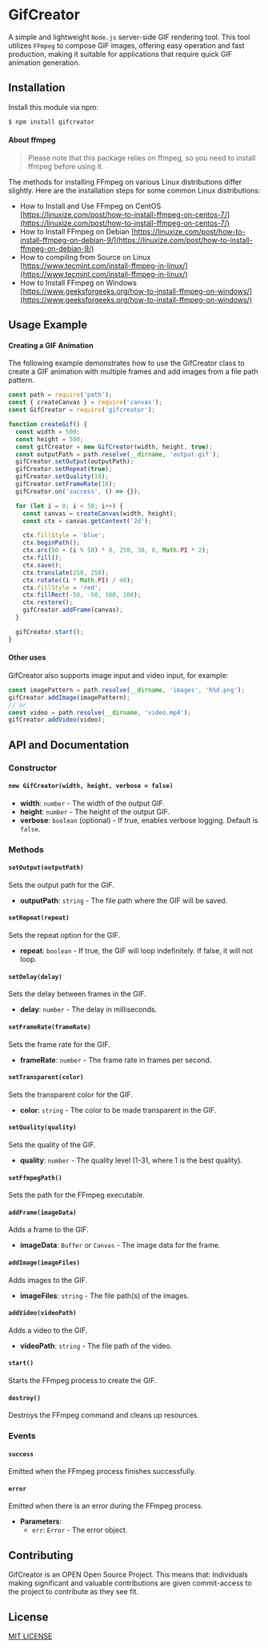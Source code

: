 # GifCreator

A simple and lightweight `Node.js` server-side GIF rendering tool. This tool utilizes `FFmpeg` to compose GIF images, offering easy operation and fast production, making it suitable for applications that require quick GIF animation generation.

## Installation

Install this module via npm:

```bash
$ npm install gifcreator
```

#### About ffmpeg

> Please note that this package relies on ffmpeg, so you need to install ffmpeg before using it.

The methods for installing FFmpeg on various Linux distributions differ slightly. Here are the installation steps for some common Linux distributions:

- How to Install and Use FFmpeg on CentOS [https://linuxize.com/post/how-to-install-ffmpeg-on-centos-7/](https://linuxize.com/post/how-to-install-ffmpeg-on-centos-7/)
- How to Install FFmpeg on Debian [https://linuxize.com/post/how-to-install-ffmpeg-on-debian-9/](https://linuxize.com/post/how-to-install-ffmpeg-on-debian-9/)
- How to compiling from Source on Linux [https://www.tecmint.com/install-ffmpeg-in-linux/](https://www.tecmint.com/install-ffmpeg-in-linux/)
- How to Install FFmpeg on Windows [https://www.geeksforgeeks.org/how-to-install-ffmpeg-on-windows/](https://www.geeksforgeeks.org/how-to-install-ffmpeg-on-windows/)


## Usage Example

#### Creating a GIF Animation

The following example demonstrates how to use the GifCreator class to create a GIF animation with multiple frames and add images from a file path pattern.

```javascript
const path = require('path');
const { createCanvas } = require('canvas');
const GifCreator = require('gifcreator');

function createGif() {
  const width = 500;
  const height = 500;
  const gifCreator = new GifCreator(width, height, true);
  const outputPath = path.resolve(__dirname, 'output.gif');
  gifCreator.setOutput(outputPath);
  gifCreator.setRepeat(true);
  gifCreator.setQuality(10);
  gifCreator.setFrameRate(18);
  gifCreator.on('success', () => {});

  for (let i = 0; i < 50; i++) {
    const canvas = createCanvas(width, height);
    const ctx = canvas.getContext('2d');

    ctx.fillStyle = 'blue';
    ctx.beginPath();
    ctx.arc(50 + (i % 50) * 8, 250, 30, 0, Math.PI * 2);
    ctx.fill();
    ctx.save();
    ctx.translate(250, 250);
    ctx.rotate((i * Math.PI) / 40);
    ctx.fillStyle = 'red';
    ctx.fillRect(-50, -50, 100, 100);
    ctx.restore();
    gifCreator.addFrame(canvas);
  }

  gifCreator.start();
}
```

#### Other uses
GifCreator also supports image input and video input, for example:
```javascript
const imagePattern = path.resolve(__dirname, 'images', 'h%d.png');
gifCreator.addImage(imagePattern);
// or
const video = path.resolve(__dirname, 'video.mp4');
gifCreator.addVideo(video);
```

## API and Documentation

### Constructor

#### `new GifCreator(width, height, verbose = false)`

- **width**: `number` - The width of the output GIF.
- **height**: `number` - The height of the output GIF.
- **verbose**: `boolean` (optional) - If true, enables verbose logging. Default is `false`.

### Methods

#### `setOutput(outputPath)`

Sets the output path for the GIF.

- **outputPath**: `string` - The file path where the GIF will be saved.

#### `setRepeat(repeat)`

Sets the repeat option for the GIF.

- **repeat**: `boolean` - If true, the GIF will loop indefinitely. If false, it will not loop.

#### `setDelay(delay)`

Sets the delay between frames in the GIF.

- **delay**: `number` - The delay in milliseconds.

#### `setFrameRate(frameRate)`

Sets the frame rate for the GIF.

- **frameRate**: `number` - The frame rate in frames per second.

#### `setTransparent(color)`

Sets the transparent color for the GIF.

- **color**: `string` - The color to be made transparent in the GIF.

#### `setQuality(quality)`

Sets the quality of the GIF.

- **quality**: `number` - The quality level (1-31, where 1 is the best quality).

#### `setFfmpegPath()`

Sets the path for the FFmpeg executable.

#### `addFrame(imageData)`

Adds a frame to the GIF.

- **imageData**: `Buffer` or `Canvas` - The image data for the frame.

#### `addImage(imageFiles)`

Adds images to the GIF.

- **imageFiles**: `string` - The file path(s) of the images.

#### `addVideo(videoPath)`

Adds a video to the GIF.

- **videoPath**: `string` - The file path of the video.

#### `start()`

Starts the FFmpeg process to create the GIF.

#### `destroy()`

Destroys the FFmpeg command and cleans up resources.

### Events

#### `success`

Emitted when the FFmpeg process finishes successfully.

#### `error`

Emitted when there is an error during the FFmpeg process.

- **Parameters**: 
  - `err`: `Error` - The error object.


## Contributing
GifCreator is an OPEN Open Source Project. This means that:
Individuals making significant and valuable contributions are given commit-access to the project to contribute as they see fit. 

## License

[MIT LICENSE](./LICENSE)